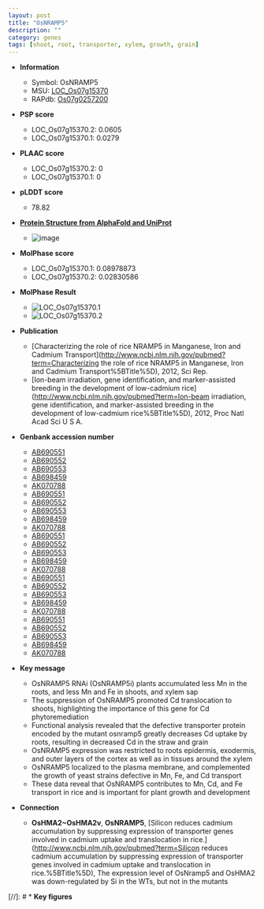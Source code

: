```yaml
---
layout: post
title: "OsNRAMP5"
description: ""
category: genes
tags: [shoot, root, transporter, xylem, growth, grain]
---
```


* **Information**  
    + Symbol: OsNRAMP5  
    + MSU: [LOC_Os07g15370](http://rice.plantbiology.msu.edu/cgi-bin/ORF_infopage.cgi?orf=LOC_Os07g15370)  
    + RAPdb: [Os07g0257200](http://rapdb.dna.affrc.go.jp/viewer/gbrowse_details/irgsp1?name=Os07g0257200)  

* **PSP score**  
    + LOC_Os07g15370.2: 0.0605 
    + LOC_Os07g15370.1: 0.0279 

* **PLAAC score**  
    + LOC_Os07g15370.2: 0 
    + LOC_Os07g15370.1: 0 

* **pLDDT score**
    + 78.82

* **[Protein Structure from AlphaFold and UniProt](https://www.uniprot.org/uniprotkb/Q8H4H5/entry#structure)**
    + ![image](https://ricepsp.github.io/images/Q8/AF-Q8H4H5-F1.png)

* **MolPhase score**
    + LOC_Os07g15370.1: 0.08978873
    + LOC_Os07g15370.2: 0.02830586

* **MolPhase Result**
    + ![LOC_Os07g15370.1](https://304243504.github.io/Pictures/LOC_Os07g/LOC_Os07g15370.1.png)
    + ![LOC_Os07g15370.2](https://304243504.github.io/Pictures/LOC_Os07g/LOC_Os07g15370.2.png)

* **Publication**  
    + [Characterizing the role of rice NRAMP5 in Manganese, Iron and Cadmium Transport](http://www.ncbi.nlm.nih.gov/pubmed?term=Characterizing the role of rice NRAMP5 in Manganese, Iron and Cadmium Transport%5BTitle%5D), 2012, Sci Rep.
    + [Ion-beam irradiation, gene identification, and marker-assisted breeding in the development of low-cadmium rice](http://www.ncbi.nlm.nih.gov/pubmed?term=Ion-beam irradiation, gene identification, and marker-assisted breeding in the development of low-cadmium rice%5BTitle%5D), 2012, Proc Natl Acad Sci U S A.

* **Genbank accession number**  
    + [AB690551](http://www.ncbi.nlm.nih.gov/nuccore/AB690551)
    + [AB690552](http://www.ncbi.nlm.nih.gov/nuccore/AB690552)
    + [AB690553](http://www.ncbi.nlm.nih.gov/nuccore/AB690553)
    + [AB698459](http://www.ncbi.nlm.nih.gov/nuccore/AB698459)
    + [AK070788](http://www.ncbi.nlm.nih.gov/nuccore/AK070788)
    + [AB690551](http://www.ncbi.nlm.nih.gov/nuccore/AB690551)
    + [AB690552](http://www.ncbi.nlm.nih.gov/nuccore/AB690552)
    + [AB690553](http://www.ncbi.nlm.nih.gov/nuccore/AB690553)
    + [AB698459](http://www.ncbi.nlm.nih.gov/nuccore/AB698459)
    + [AK070788](http://www.ncbi.nlm.nih.gov/nuccore/AK070788)
    + [AB690551](http://www.ncbi.nlm.nih.gov/nuccore/AB690551)
    + [AB690552](http://www.ncbi.nlm.nih.gov/nuccore/AB690552)
    + [AB690553](http://www.ncbi.nlm.nih.gov/nuccore/AB690553)
    + [AB698459](http://www.ncbi.nlm.nih.gov/nuccore/AB698459)
    + [AK070788](http://www.ncbi.nlm.nih.gov/nuccore/AK070788)
    + [AB690551](http://www.ncbi.nlm.nih.gov/nuccore/AB690551)
    + [AB690552](http://www.ncbi.nlm.nih.gov/nuccore/AB690552)
    + [AB690553](http://www.ncbi.nlm.nih.gov/nuccore/AB690553)
    + [AB698459](http://www.ncbi.nlm.nih.gov/nuccore/AB698459)
    + [AK070788](http://www.ncbi.nlm.nih.gov/nuccore/AK070788)
    + [AB690551](http://www.ncbi.nlm.nih.gov/nuccore/AB690551)
    + [AB690552](http://www.ncbi.nlm.nih.gov/nuccore/AB690552)
    + [AB690553](http://www.ncbi.nlm.nih.gov/nuccore/AB690553)
    + [AB698459](http://www.ncbi.nlm.nih.gov/nuccore/AB698459)
    + [AK070788](http://www.ncbi.nlm.nih.gov/nuccore/AK070788)

* **Key message**  
    + OsNRAMP5 RNAi (OsNRAMP5i) plants accumulated less Mn in the roots, and less Mn and Fe in shoots, and xylem sap
    + The suppression of OsNRAMP5 promoted Cd translocation to shoots, highlighting the importance of this gene for Cd phytoremediation
    + Functional analysis revealed that the defective transporter protein encoded by the mutant osnramp5 greatly decreases Cd uptake by roots, resulting in decreased Cd in the straw and grain
    + OsNRAMP5 expression was restricted to roots epidermis, exodermis, and outer layers of the cortex as well as in tissues around the xylem
    + OsNRAMP5 localized to the plasma membrane, and complemented the growth of yeast strains defective in Mn, Fe, and Cd transport
    + These data reveal that OsNRAMP5 contributes to Mn, Cd, and Fe transport in rice and is important for plant growth and development

* **Connection**  
    + __OsHMA2~OsHMA2v__, __OsNRAMP5__, [Silicon reduces cadmium accumulation by suppressing expression of transporter genes involved in cadmium uptake and translocation in rice.](http://www.ncbi.nlm.nih.gov/pubmed?term=Silicon reduces cadmium accumulation by suppressing expression of transporter genes involved in cadmium uptake and translocation in rice.%5BTitle%5D),  The expression level of OsNramp5 and OsHMA2 was down-regulated by Si in the WTs, but not in the mutants

[//]: # * **Key figures**  


